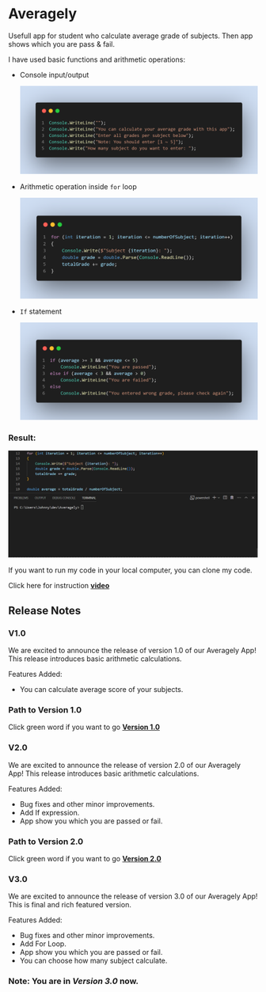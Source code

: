 # Averagely

Usefull app for student who calculate average grade of subjects. Then app shows which you are pass & fail.

I have used basic functions and arithmetic operations:

* Console input/output

    ![image](./Assets/console.png)

* Arithmetic operation inside `for` loop

    ![image](./Assets/for.png)

* `If` statement

    ![image](./Assets/if.png)

### Result:

![gif](./Assets/Animation-1.gif)

If you want to run my code in your local computer, you can clone my code.

Click here for instruction **[video](https://www.loom.com/share/9cebefe04b8b40f0bb6c48f87f58ad59?sid=e90b647e-a46f-46e2-bca3-9f89aa2512f5)**

## Release Notes

### V1.0

We are excited to announce the release of version 1.0 of our Averagely App! This release introduces basic arithmetic calculations.

Features Added:

* You can calculate average score of your subjects.
  
### Path to Version 1.0

Click green word if you want to go **[Version 1.0](https://github.com/JohnnySenior/Averagely/tree/releases/v1.0)**

### V2.0

We are excited to announce the release of version 2.0 of our Averagely App! This release introduces basic arithmetic calculations.

Features Added:

* Bug fixes and other minor improvements.
* Add If expression.
* App show you which you are passed or fail.

### Path to Version 2.0

Click green word if you want to go **[Version 2.0](https://github.com/JohnnySenior/Averagely/tree/releases/v2.0)**

### V3.0

We are excited to announce the release of version 3.0 of our Averagely App! This is final and rich featured version.

Features Added:

* Bug fixes and other minor improvements.
* Add For Loop.
* App show you which you are passed or fail.
* You can choose how many subject calculate.

### Note: You are in **_Version 3.0_** now.
